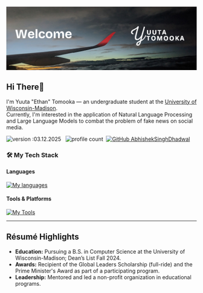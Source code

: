![Welcome — Yuuta Tomooka](https://github.com/yuutatomooka/yuutatomooka/blob/main/header.png)

## Hi There👋  
I'm Yuuta "Ethan" Tomooka — an undergraduate student at the [University of Wisconsin-Madison](https://wisc.edu).  
Currently, I'm interested in the application of Natural Language Processing and Large Language Models to combat the problem of fake news on social media.

![version :03.12.2025](https://img.shields.io/badge/version-03.12.2025-informational) &nbsp;
![profile count](https://komarev.com/ghpvc/?username=yuutatomooka&color=red)&nbsp;
[![GitHub AbhishekSinghDhadwal](https://img.shields.io/github/followers/yuutatomooka?label=follow&style=social)](https://github.com/yuutatomooka)&nbsp;

### 🛠️ My Tech Stack  
#### Languages  
[![My languages](https://skillicons.dev/icons?i=js,html,css,java,c,cpp,python,md,mysql&theme=light)](https://skillicons.dev)  

#### Tools & Platforms  
[![My Tools](https://skillicons.dev/icons?i=cloudflare,docker,eclipse,elasticsearch,gcp,github,gitlab,linux,mongodb,mysql,ubuntu,vscode&theme=light)](https://skillicons.dev)

---

## Résumé Highlights
- **Education:** Pursuing a B.S. in Computer Science at the University of Wisconsin-Madison; Dean’s List Fall 2024.
- **Awards:** Recipient of the Global Leaders Scholarship (full-ride) and the Prime Minister's Award as part of a participating program.
- **Leadership:** Mentored and led a non-profit organization in educational programs.

